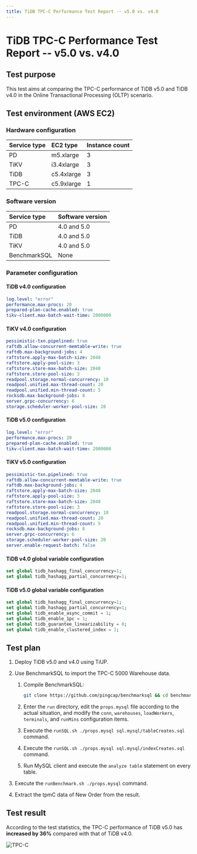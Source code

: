 ```yaml
---
title: TiDB TPC-C Performance Test Report -- v5.0 vs. v4.0
---
```


# TiDB TPC-C Performance Test Report -- v5.0 vs. v4.0

## Test purpose

This test aims at comparing the TPC-C performance of TiDB v5.0 and TiDB v4.0 in the Online Transactional Processing (OLTP) scenario.

## Test environment (AWS EC2)

### Hardware configuration

| Service type   | EC2 type   |    Instance count  |
|:----------|:----------|:----------|
| PD        | m5.xlarge |     3     |
| TiKV      | i3.4xlarge|     3     |
| TiDB      | c5.4xlarge|     3     |
| TPC-C  | c5.9xlarge|     1     |

### Software version

| Service type   | Software version    |
|:----------|:-----------|
| PD        | 4.0 and 5.0   |
| TiDB      | 4.0 and 5.0   |
| TiKV      | 4.0 and 5.0   |
| BenchmarkSQL  | None     |

### Parameter configuration

#### TiDB v4.0 configuration


```yaml
log.level: "error"
performance.max-procs: 20
prepared-plan-cache.enabled: true
tikv-client.max-batch-wait-time: 2000000
```

#### TiKV v4.0 configuration


```yaml
pessimistic-txn.pipelined: true
raftdb.allow-concurrent-memtable-write: true
raftdb.max-background-jobs: 4
raftstore.apply-max-batch-size: 2048
raftstore.apply-pool-size: 3
raftstore.store-max-batch-size: 2048
raftstore.store-pool-size: 3
readpool.storage.normal-concurrency: 10
readpool.unified.max-thread-count: 20
readpool.unified.min-thread-count: 5
rocksdb.max-background-jobs: 8
server.grpc-concurrency: 6
storage.scheduler-worker-pool-size: 20
```

#### TiDB v5.0 configuration


```yaml
log.level: "error"
performance.max-procs: 20
prepared-plan-cache.enabled: true
tikv-client.max-batch-wait-time: 2000000
```

#### TiKV v5.0 configuration


```yaml
pessimistic-txn.pipelined: true
raftdb.allow-concurrent-memtable-write: true
raftdb.max-background-jobs: 4
raftstore.apply-max-batch-size: 2048
raftstore.apply-pool-size: 3
raftstore.store-max-batch-size: 2048
raftstore.store-pool-size: 3
readpool.storage.normal-concurrency: 10
readpool.unified.max-thread-count: 20
readpool.unified.min-thread-count: 5
rocksdb.max-background-jobs: 8
server.grpc-concurrency: 6
storage.scheduler-worker-pool-size: 20
server.enable-request-batch: false
```

#### TiDB v4.0 global variable configuration


```sql
set global tidb_hashagg_final_concurrency=1;
set global tidb_hashagg_partial_concurrency=1;
```

#### TiDB v5.0 global variable configuration


```sql
set global tidb_hashagg_final_concurrency=1;
set global tidb_hashagg_partial_concurrency=1;
set global tidb_enable_async_commit = 1;
set global tidb_enable_1pc = 1;
set global tidb_guarantee_linearizability = 0;
set global tidb_enable_clustered_index = 1;
```

## Test plan

1. Deploy TiDB v5.0 and v4.0 using TiUP.

2. Use BenchmarkSQL to import the TPC-C 5000 Warehouse data.

    1. Compile BenchmarkSQL:

        
        ```bash
        git clone https://github.com/pingcap/benchmarksql && cd benchmarksql && ant
        ```

    2. Enter the `run` directory, edit the `props.mysql` file according to the actual situation, and modify the `conn`, `warehouses`, `loadWorkers`, `terminals`, and `runMins` configuration items.

    3. Execute the `runSQL.sh ./props.mysql sql.mysql/tableCreates.sql` command.

    4. Execute the `runSQL.sh ./props.mysql sql.mysql/indexCreates.sql` command.

    5. Run MySQL client and execute the `analyze table` statement on every table.

3. Execute the `runBenchmark.sh ./props.mysql` command.

4. Extract the tpmC data of New Order from the result.

## Test result

According to the test statistics, the TPC-C performance of TiDB v5.0 has **increased by 36%** compared with that of TiDB v4.0.

![TPC-C](https://docs-download.pingcap.com/media/images/docs/tpcc_v5vsv4_corrected_v2.png)

